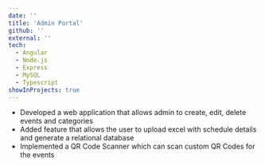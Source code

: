 ```yaml
---
date: ''
title: 'Admin Portal'
github: ''
external: ''
tech:
  - Angular
  - Node.js
  - Express
  - MySQL
  - Typescript
showInProjects: true
---
```


- Developed a web application that allows admin to create, edit, delete events and categories
- Added feature that allows the user to upload excel with schedule details and generate a relational database
- Implemented a QR Code Scanner which can scan custom QR Codes for the events
